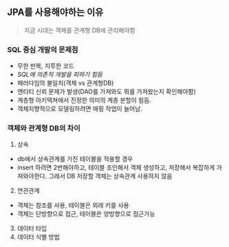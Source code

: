 ## JPA를 사용해야하는 이유

> 지금 시대는 객체를 관계형 DB에 관리해야함

### SQL 중심 개발의 문제점
- 무한 반복, 지루한 코드
- *SQL에 의존적 개발을 피하기 힘듬*
- 패러다임의 불일치(객체 vs 관계형DB)
- 엔티티 신뢰 문제가 발생(DAO를 가져와도 뭐를 가져왔는지 확인해야함)
- 계층형 아키텍쳐에서 진정한 의미의 계층 분할이 힘듬.
- 객체지향적으로 모델링하려면 매핑 작업이 늘어남.

### 객체와 관계형 DB의 차이
1. 상속
- db에서 상속관계를 가진 테이블을 적용할 경우
- insert 하려면 2번해야하고, 테이블 조인해서 객체 생성하고, 저장해서 복잡하게 가져와야한다. 그래서 DB 저장할 객체는 상속관계 사용하지 않음
2. 연관관계
- 객체는 참조를 사용, 테이블은 외래 키를 사용
- 객체는 단방향으로 접근, 테이블은 양방향으로 접근가능
3. 데이터 타입
4. 데이터 식별 방법